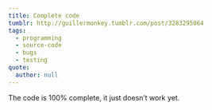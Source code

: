 ```yaml
---
title: Complete code
tumblr: http://guillermonkey.tumblr.com/post/3283295064
tags:
  - programming
  - source-code
  - bugs
  - testing
quote:
  author: null
---
```


The code is 100% complete, it just doesn’t work yet.
